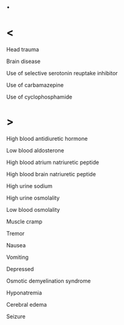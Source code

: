 # .

# <

Head trauma

Brain disease

Use of selective serotonin reuptake inhibitor

Use of carbamazepine

Use of cyclophosphamide

# >

High blood antidiuretic hormone

Low blood aldosterone

High blood atrium natriuretic peptide

High blood brain natriuretic peptide

High urine sodium

High urine osmolality

Low blood osmolality

Muscle cramp

Tremor

Nausea

Vomiting

Depressed

Osmotic demyelination syndrome

Hyponatremia

Cerebral edema

Seizure
